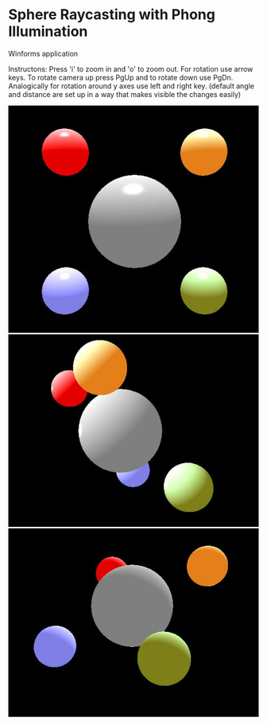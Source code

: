 # Sphere Raycasting with Phong Illumination
Winforms application 

Instructons:
Press 'i' to zoom in and 'o' to zoom out.
For rotation use  arrow keys.
To rotate camera up press PgUp and to rotate down use PgDn. 
Analogically for rotation around y axes use left and right key.
(default angle and distance are set up in a way that makes visible the changes easily)

![preview](preview/sp0.JPG)
![preview](preview/sp1.JPG)
![preview](preview/sp2.JPG)

